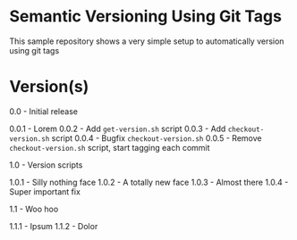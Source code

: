 # Semantic Versioning Using Git Tags
This sample repository shows a very simple setup to automatically version using git tags

# Version(s)
0.0 - Initial release

0.0.1 - Lorem
0.0.2 - Add `get-version.sh` script
0.0.3 - Add `checkout-version.sh` script
0.0.4 - Bugfix `checkout-version.sh`
0.0.5 - Remove `checkout-version.sh` script, start tagging each commit

1.0 - Version scripts

1.0.1 - Silly nothing face
1.0.2 - A totally new face
1.0.3 - Almost there
1.0.4 - Super important fix

1.1 - Woo hoo

1.1.1 - Ipsum
1.1.2 - Dolor

